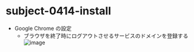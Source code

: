 # subject-0414-install

- Google Chrome の設定
  - ブラウザを終了時にログアウトさせるサービスのドメインを登録する
![image](https://user-images.githubusercontent.com/1501327/163294681-d87f3d68-0c2e-42c0-92c2-37fdbf31a7a1.png)

